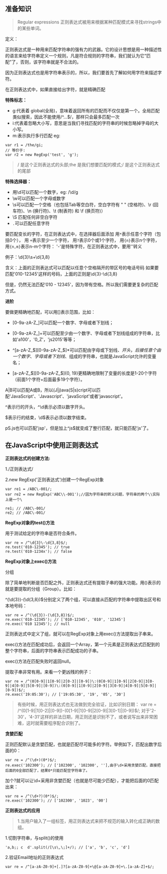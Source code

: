 ## 准备知识

>Regular expressions 正则表达式被用来根据某种匹配模式来寻找strings中的某些单词。

定义：

正则表达式是一种用来匹配字符串的强有力的武器。它的设计思想是用一种描述性的语言来给字符串定义一个规则，凡是符合规则的字符串，我们就认为它“匹配”了，否则，该字符串就是不合法的。

因为正则表达式也是用字符串表示的，所以，我们要首先了解如何用字符来描述字符。

在正则表达式中，如果直接给出字符，就是精确匹配

**特殊标志：**
- g:代表着 global(全局)，意味着返回所有的匹配而不仅仅是第一个。全局匹配类似搜索，因此不能使用/^...$/，那样只会最多匹配一次
- i:代表着忽略大小写，意思是当我们寻找匹配的字符串的时候忽略掉字母的大小写。
- m:表示执行多行匹配
eg: 
```
var r1 = /the/gi;
// 等价于:
var r2 = new RegExp('test', 'g');
```
>/ 是这个正则表达式的头部;the 是我们想要匹配的模式;/ 是这个正则表达式的尾部

**特殊选择器：**
- 用\d可以匹配一个数字，eg: /\d/g
-  \w可以匹配一个字母或数字
-  \s可以匹配一个空格（也包括Tab等空白符，空白字符有 " " (空格符)、\r (回车符)、\n (换行符)、\t (制表符) 和 \f (换页符)）
-  \S 匹配任何非空白字符
-  `.`可以匹配任意字符

要匹配变长的字符，在正则表达式中，在选择器后面添加
     用`*`表示任意个字符（包括0个），
     用 `+`表示至少一个字符，
     用`?`表示0个或1个字符，
     用`{n}`表示n个字符，
     用`{n,m}`表示n-m个字符：
'-'是特殊字符，在正则表达式中，要用'\'转义

例子：\d{3}\s+\d{3,8}

含义：上面的正则表达式可以匹配以任意个空格隔开的带区号的电话号码
如果要匹配'010-12345'这样的号码，上面的正则是\d{3}\-\d{3,8}

但是，仍然无法匹配'010 - 12345'，因为带有空格。所以我们需要更复杂的匹配方式。

**进阶**

要做更精确地匹配，可以用[]表示范围，比如：

- [0-9a-zA-Z\_]可以匹配一个数字、字母或者下划线；

- [0-9a-zA-Z\_]+可以匹配至少由一个数字、字母或者下划线组成的字符串，比如'a100'，'0_Z'，'js2015'等等；

- ^[a-zA-Z\_\$][0-9a-zA-Z\_\$]*可以匹配由字母或下划线、$开头，后接任意个由一个数字、字母或者下划线、$组成的字符串，也就是JavaScript允许的变量名；

- [a-zA-Z\_\$][0-9a-zA-Z\_\$]{0, 19}更精确地限制了变量的长度是1-20个字符（前面1个字符+后面最多19个字符）。

A|B可以匹配A或B，所以(J|j)ava(S|s)cript可以匹配'JavaScript'、'Javascript'、'javaScript'或者'javascript'。

^表示行的开头，^\d表示必须以数字开头。

$表示行的结束，\d$表示必须以数字结束。

pS.js也可以匹配'jsp'，但是加上^js$就变成了整行匹配，就只能匹配'js'了。

## 在JavaScript中使用正则表达式 

**正则表达式的创建方法:**

1./正则表达式/

2.new RegExp('正则表达式')创建一个RegExp对象
```
var re1 = /ABC\-001/;
var re2 = new RegExp('ABC\\-001');//因为字符串的转义问题，字符串的两个\\实际上是一个\

re1; // /ABC\-001/
re2; // /ABC\-001/
```

**RegExp对象的test()方法**

用于测试给定的字符串是否符合条件。
```
var re = /^\d{3}\-\d{3,8}$/;
re.test('010-12345'); // true
re.test('010-1234x'); // false
```

**RegExp对象上exec()方法**

分组

除了简单地判断是否匹配之外，正则表达式还有提取子串的强大功能。用()表示的就是要提取的分组（Group）。比如：

^(\d{3})-(\d{3,8})$分别定义了两个组，可以直接从匹配的字符串中提取出区号和本地号码：

```
var re = /^(\d{3})-(\d{3,8})$/;
re.exec('010-12345'); // ['010-12345', '010', '12345']
re.exec('010 12345'); // null
```

正则表达式中定义了组，就可以在RegExp对象上用exec()方法提取出子串来。

exec()方法在匹配成功后，会返回一个Array，第一个元素是正则表达式匹配到的整个字符串，后面的字符串表示匹配成功的子串。

exec()方法在匹配失败时返回null。

提取子串非常有用。来看一个更凶残的例子：

```
var re = /^(0[0-9]|1[0-9]|2[0-3]|[0-9])\:(0[0-9]|1[0-9]|2[0-9]|3[0-9]|4[0-9]|5[0-9]|[0-9])\:(0[0-9]|1[0-9]|2[0-9]|3[0-9]|4[0-9]|5[0-9]|[0-9])$/;
re.exec('19:05:30'); // ['19:05:30', '19', '05', '30']
```

>有些时候，用正则表达式也无法做到完全验证，比如识别日期：
var re = /^(0[1-9]|1[0-2]|[0-9])-(0[1-9]|1[0-9]|2[0-9]|3[0-1]|[0-9])$/;
对于'2-30'，'4-31'这样的非法日期，用正则还是识别不了，或者说写出来非常困难，这时就需要程序配合识别了。


**贪婪匹配**

正则匹配默认是贪婪匹配，也就是匹配尽可能多的字符。举例如下，匹配出数字后面的0：

```
var re = /^(\d+)(0*)$/;
re.exec('102300'); // ['102300', '102300', ''],由于\d+采用贪婪匹配，直接把后面的0全部匹配了，结果0*只能匹配空字符串了。
```

加个?就可以让\d+采用非贪婪匹配（也就是尽可能少匹配），才能把后面的0匹配出来：

```
var re = /^(\d+?)(0*)$/;
re.exec('102300'); // ['102300', '1023', '00']
```

**正则表达式的应用**

>1.当用户输入了一组标签，用正则表达式来把不规范的输入转化成正确的数组。

1.切割字符串，与split()的使用

`'a,b;; c  d'.split(/[\s\,\;]+/); // ['a', 'b', 'c', 'd']`

2.验证Email地址的正则表达式

`var re = /^[a-zA-Z0-9]+[.]?[a-zA-Z0-9]+\@[a-zA-Z0-9]+\.[a-zA-Z]+$/;`

